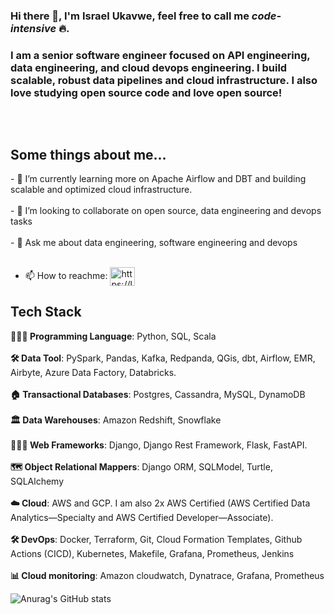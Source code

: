 ### Hi there 👋, I'm Israel Ukavwe, feel free to call me _code-intensive_ 🔥.



<h3>I am a senior software engineer focused on API engineering, data engineering, and cloud devops engineering. I build scalable, robust data pipelines and cloud infrastructure. I also love studying open source code and love open source! </h3> <br>
<p align="center">

<!-- <img align="center" alt="coding" src="https://cdn.dribbble.com/users/20368/screenshots/4012238/data_scene.gif"> -->

<img align="center" alt="" src="https://sigmoid-image.s3.amazonaws.com/wp-content/uploads/2022/02/22112809/Build-a-Winning-Data-Pipeline-Architecture-on-the-Cloud-for-CPG-1.gif">
</p>

<h2 >Some things about me...</h2>
- 🌱 I’m currently learning more on Apache Airflow and DBT and building scalable and optimized cloud infrastructure.<br><br>
- 👯 I’m looking to collaborate on open source, data engineering and devops tasks <br><br>
- 💬 Ask me about data engineering, software engineering and devops <br><br>

- 📫 How to reachme: 
<a href="https://linkedin.com/in/israel-ukavwe/" target="blank"><img align="center" src="https://raw.githubusercontent.com/rahuldkjain/github-profile-readme-generator/master/src/images/icons/Social/linked-in-alt.svg" alt="https://linkedin.com/in/israel-ukavwe/" height="30" width="40" /></a>
<br></h2>
<h2>Tech Stack</h2>


<p align="left">
<b>🧑🏾‍💻 Programming Language</b>: Python, SQL, Scala<br>
<br> <b>🛠 Data Tool</b>: PySpark, Pandas, Kafka, Redpanda, QGis, dbt, Airflow, EMR, Airbyte, Azure Data Factory, Databricks.<br>
<br> <b>🏠 Transactional Databases</b>: Postgres, Cassandra, MySQL, DynamoDB<br>
<br> <b>🏛 Data Warehouses</b>: Amazon  Redshift, Snowflake<br>
<br> <b>👨🏽‍🍳 Web Frameworks</b>: Django, Django Rest Framework, Flask, FastAPI.<br>
<br> <b>🗺 Object Relational Mappers</b>: Django ORM, SQLModel, Turtle, SQLAlchemy<br>
<br> <b>☁️ Cloud</b>: AWS and GCP. I am also 2x AWS Certified (AWS Certified Data Analytics—Specialty and AWS Certified Developer—Associate). <br>
<br> <b>🛠 DevOps</b>: Docker, Terraform, Git, Cloud Formation Templates, Github Actions (CICD), Kubernetes, Makefile, Grafana, Prometheus, Jenkins<br>
<br> <b>📊 Cloud monitoring</b>: Amazon cloudwatch, Dynatrace, Grafana, Prometheus<br>
</p>

![Anurag's GitHub stats](https://github-readme-stats.vercel.app/api?username=code-intensive&show_icons=true&show=reviews,discussions_started,discussions_answered,prs_merged,prs_merged_percentage)
